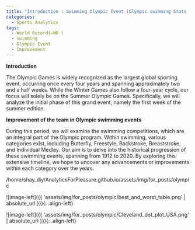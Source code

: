 ```yaml
---
title: "Introduction : Swimming Olympic Event (Olympic swimming Stats : Part 1)"
categories:
  - Sports Analytics
tags:
  - World Record(=WR )
  - Swimming 
  - Olympic Event
  - Improvement
---
```



**Introduction**

The Olympic Games is widely recognized as the largest global sporting event, occurring once every four years and spanning approximately two and a half weeks. While the Winter Games also follow a four-year cycle, our focus will solely be on the Summer Olympic Games. Specifically, we will analyze the initial phase of this grand event, namely the first week of the summer edition.

**Improvement of the team in Olympic swimming events**

During this period, we will examine the swimming competitions, which are an integral part of the Olympic program. Within swimming, various categories exist, including Butterfly, Freestyle, Backstroke, Breaststroke, and Individual Medley. Our aim is to delve into the historical progression of these swimming events, spanning from 1912 to 2020. By exploring this extensive timeline, we hope to uncover any advancements or improvements within each category over the years.



/home/shay_diy/AnalyticsForPleasure.github.io/assets/img/for_posts/olympic



![image-left]({{ 'assets/img/for_posts/olympic/best_and_worst_table.png' | absolute_url }}){: .align-left} 


![image-left]({{ 'assets/img/for_posts/olympic/Cleveland_dot_plot_USA.png' | absolute_url }}){: .align-left} 



